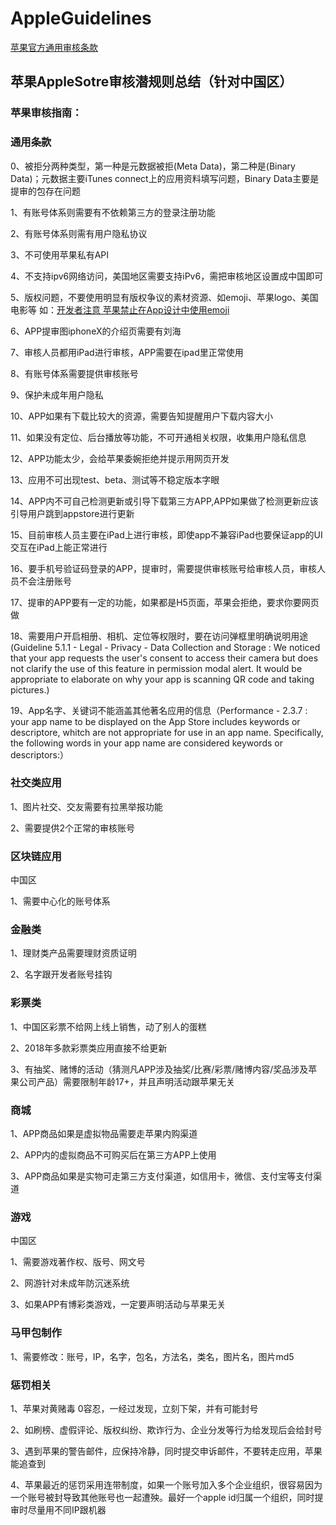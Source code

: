 # AppleGuidelines

[苹果官方通用审核条款](https://developer.apple.com/cn/app-store/review/guidelines/)

## 苹果AppleSotre审核潜规则总结（针对中国区）

### 苹果审核指南：

### 通用条款

0、被拒分两种类型，第一种是元数据被拒(Meta Data)，第二种是(Binary Data)；元数据主要iTunes connect上的应用资料填写问题，Binary Data主要是提审的包存在问题

1、有账号体系则需要有不依赖第三方的登录注册功能

2、有账号体系则需有用户隐私协议

3、不可使用苹果私有API

4、不支持ipv6网络访问，美国地区需要支持iPv6，需把审核地区设置成中国即可

5、版权问题，不要使用明显有版权争议的素材资源、如emoji、苹果logo、美国电影等 如：[开发者注意 苹果禁止在App设计中使用emoji](https://www.feng.com/iPhone/news/2018-02-05/_696078.shtml)

6、APP提审图iphoneX的介绍页需要有刘海

7、审核人员都用iPad进行审核，APP需要在ipad里正常使用

8、有账号体系需要提供审核账号

9、保护未成年用户隐私

10、APP如果有下载比较大的资源，需要告知提醒用户下载内容大小

11、如果没有定位、后台播放等功能，不可开通相关权限，收集用户隐私信息
 
12、APP功能太少，会给苹果委婉拒绝并提示用网页开发

13、应用不可出现test、beta、测试等不稳定版本字眼

14、APP内不可自己检测更新或引导下载第三方APP,APP如果做了检测更新应该引导用户跳到appstore进行更新

15、目前审核人员主要在iPad上进行审核，即使app不兼容iPad也要保证app的UI交互在iPad上能正常进行

16、要手机号验证码登录的APP，提审时，需要提供审核账号给审核人员，审核人员不会注册账号

17、提审的APP要有一定的功能，如果都是H5页面，苹果会拒绝，要求你要网页做

18、需要用户开启相册、相机、定位等权限时，要在访问弹框里明确说明用途(Guideline 5.1.1 - Legal - Privacy - Data Collection and Storage : We noticed that your app requests the user's consent to access their camera but does not clarify the use of this feature in permission modal alert. It would be appropriate to elaborate on why your app is scanning QR code and taking pictures.)

19、App名字、关键词不能涵盖其他著名应用的信息（Performance - 2.3.7 : your app name to be displayed on the App Store includes keywords or descriptore, whitch are not appropriate for use in an app name. Specifically, the following words in your app name are considered keywords or descriptors:）

### 社交类应用

1、图片社交、交友需要有拉黑举报功能

2、需要提供2个正常的审核账号

### 区块链应用

中国区

1、需要中心化的账号体系

### 金融类

1、理财类产品需要理财资质证明

2、名字跟开发者账号挂钩

### 彩票类

1、中国区彩票不给网上线上销售，动了别人的蛋糕

2、2018年多款彩票类应用直接不给更新

3、有抽奖、赌博的活动（猜测凡APP涉及抽奖/比赛/彩票/赌博内容/奖品涉及苹果公司产品）需要限制年龄17+，并且声明活动跟苹果无关

### 商城
1、APP商品如果是虚拟物品需要走苹果内购渠道

2、APP内的虚拟商品不可购买后在第三方APP上使用

3、APP商品如果是实物可走第三方支付渠道，如信用卡，微信、支付宝等支付渠道

### 游戏
中国区

1、需要游戏著作权、版号、网文号

2、网游针对未成年防沉迷系统

3、如果APP有博彩类游戏，一定要声明活动与苹果无关

### 马甲包制作

1、需要修改：账号，IP，名字，包名，方法名，类名，图片名，图片md5

### 惩罚相关

1、苹果对黄赌毒 0容忍，一经过发现，立刻下架，并有可能封号

2、如刷榜、虚假评论、版权纠纷、欺诈行为、企业分发等行为给发现后会给封号

3、遇到苹果的警告邮件，应保持冷静，同时提交申诉邮件，不要转走应用，苹果能追查到

4、苹果最近的惩罚采用连带制度，如果一个账号加入多个企业组织，很容易因为一个账号被封导致其他账号也一起遭殃。最好一个apple id归属一个组织，同时提审时尽量用不同IP跟机器
